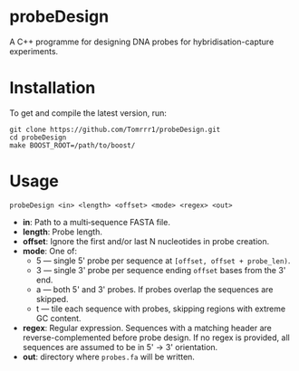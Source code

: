 # probeDesign

A C++ programme for designing DNA probes for hybridisation-capture experiments. 

# Installation

To get and compile the latest version, run:

    git clone https://github.com/Tomrrr1/probeDesign.git
    cd probeDesign
    make BOOST_ROOT=/path/to/boost/

# Usage

```
probeDesign <in> <length> <offset> <mode> <regex> <out>
```

- **in**: Path to a multi‑sequence FASTA file.
- **length**: Probe length.
- **offset**: Ignore the first and/or last N nucleotides in probe creation.
- **mode**: One of:
  - 5 — single 5' probe per sequence at `[offset, offset + probe_len)`.
  - 3 — single 3' probe per sequence ending `offset` bases from the 3' end.
  - a — both 5' and 3' probes. If probes overlap the sequences are skipped.
  - t — tile each sequence with probes, skipping regions with extreme GC content.
- **regex**: Regular expression. Sequences with a matching header are reverse-complemented before probe design. If no regex is provided, all sequences are assumed to be in 5' -> 3' orientation.
- **out**: directory where `probes.fa` will be written.